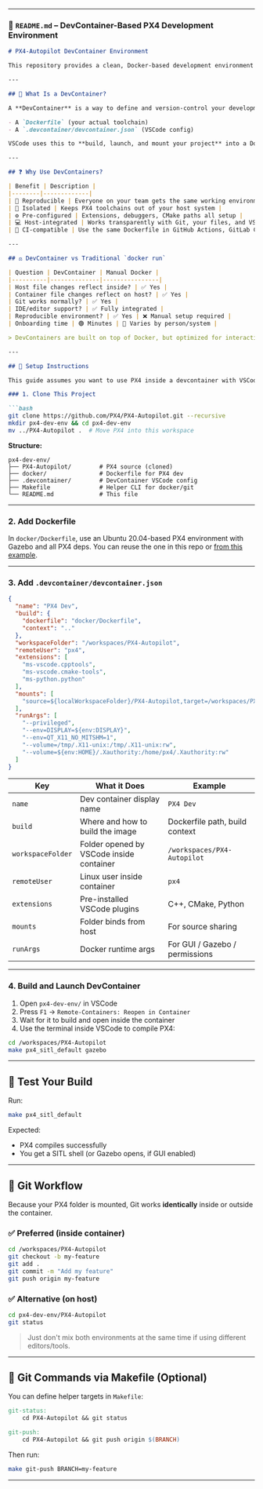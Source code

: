 
---

### 📄 `README.md` – DevContainer-Based PX4 Development Environment

````markdown
# PX4-Autopilot DevContainer Environment

This repository provides a clean, Docker-based development environment for working with [PX4-Autopilot](https://github.com/PX4/PX4-Autopilot), powered by **VSCode DevContainers**. It enables consistent development, CI-friendly workflows, and out-of-the-box support for building and simulating PX4 via Gazebo.

---

## 🧠 What Is a DevContainer?

A **DevContainer** is a way to define and version-control your development environment using:

- A `Dockerfile` (your actual toolchain)
- A `.devcontainer/devcontainer.json` (VSCode config)

VSCode uses this to **build, launch, and mount your project** into a Docker container, pre-configured with extensions and settings.

---

## ❓ Why Use DevContainers?

| Benefit | Description |
|--------|-------------|
| 🔁 Reproducible | Everyone on your team gets the same working environment |
| 🧪 Isolated | Keeps PX4 toolchains out of your host system |
| ⚙️ Pre-configured | Extensions, debuggers, CMake paths all setup |
| 💻 Host-integrated | Works transparently with Git, your files, and VSCode |
| 🔋 CI-compatible | Use the same Dockerfile in GitHub Actions, GitLab CI, etc. |

---

## ⚖️ DevContainer vs Traditional `docker run`

| Question | DevContainer | Manual Docker |
|----------|--------------|----------------|
| Host file changes reflect inside? | ✅ Yes |
| Container file changes reflect on host? | ✅ Yes |
| Git works normally? | ✅ Yes |
| IDE/editor support? | ✅ Fully integrated |
| Reproducible environment? | ✅ Yes | ❌ Manual setup required |
| Onboarding time | 🟢 Minutes | 🔴 Varies by person/system |

> DevContainers are built on top of Docker, but optimized for interactive development in VSCode.

---

## 🚀 Setup Instructions

This guide assumes you want to use PX4 inside a devcontainer with VSCode.

### 1. Clone This Project

```bash
git clone https://github.com/PX4/PX4-Autopilot.git --recursive
mkdir px4-dev-env && cd px4-dev-env
mv ../PX4-Autopilot .  # Move PX4 into this workspace
````

**Structure:**

```
px4-dev-env/
├── PX4-Autopilot/        # PX4 source (cloned)
├── docker/               # Dockerfile for PX4 dev
├── .devcontainer/        # DevContainer VSCode config
├── Makefile              # Helper CLI for docker/git
└── README.md             # This file
```

---

### 2. Add Dockerfile

In `docker/Dockerfile`, use an Ubuntu 20.04-based PX4 environment with Gazebo and all PX4 deps.
You can reuse the one in this repo or [from this example](#).

---

### 3. Add `.devcontainer/devcontainer.json`

```json
{
  "name": "PX4 Dev",
  "build": {
    "dockerfile": "docker/Dockerfile",
    "context": ".."
  },
  "workspaceFolder": "/workspaces/PX4-Autopilot",
  "remoteUser": "px4",
  "extensions": [
    "ms-vscode.cpptools",
    "ms-vscode.cmake-tools",
    "ms-python.python"
  ],
  "mounts": [
    "source=${localWorkspaceFolder}/PX4-Autopilot,target=/workspaces/PX4-Autopilot,type=bind"
  ],
  "runArgs": [
    "--privileged",
    "--env=DISPLAY=${env:DISPLAY}",
    "--env=QT_X11_NO_MITSHM=1",
    "--volume=/tmp/.X11-unix:/tmp/.X11-unix:rw",
    "--volume=${env:HOME}/.Xauthority:/home/px4/.Xauthority:rw"
  ]
}
```

| Key               | What it Does                             | Example                        |
| ----------------- | ---------------------------------------- | ------------------------------ |
| `name`            | Dev container display name               | `PX4 Dev`                      |
| `build`           | Where and how to build the image         | Dockerfile path, build context |
| `workspaceFolder` | Folder opened by VSCode inside container | `/workspaces/PX4-Autopilot`    |
| `remoteUser`      | Linux user inside container              | `px4`                          |
| `extensions`      | Pre-installed VSCode plugins             | C++, CMake, Python             |
| `mounts`          | Folder binds from host                   | For source sharing             |
| `runArgs`         | Docker runtime args                      | For GUI / Gazebo / permissions |


---

### 4. Build and Launch DevContainer

1. Open `px4-dev-env/` in VSCode
2. Press `F1` → `Remote-Containers: Reopen in Container`
3. Wait for it to build and open inside the container
4. Use the terminal inside VSCode to compile PX4:

```bash
cd /workspaces/PX4-Autopilot
make px4_sitl_default gazebo
```

---

## 🧪 Test Your Build

Run:

```bash
make px4_sitl_default
```

Expected:

* PX4 compiles successfully
* You get a SITL shell (or Gazebo opens, if GUI enabled)

---

## 🔁 Git Workflow

Because your PX4 folder is mounted, Git works **identically** inside or outside the container.

### ✅ Preferred (inside container)

```bash
cd /workspaces/PX4-Autopilot
git checkout -b my-feature
git add .
git commit -m "Add my feature"
git push origin my-feature
```

### ✅ Alternative (on host)

```bash
cd px4-dev-env/PX4-Autopilot
git status
```

> Just don't mix both environments at the same time if using different editors/tools.

---

## 🔄 Git Commands via Makefile (Optional)

You can define helper targets in `Makefile`:

```makefile
git-status:
	cd PX4-Autopilot && git status

git-push:
	cd PX4-Autopilot && git push origin $(BRANCH)
```

Then run:

```bash
make git-push BRANCH=my-feature
```

---

